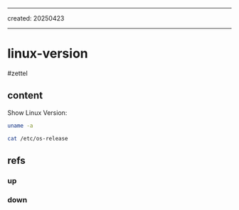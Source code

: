 ___
created: 20250423
___

# linux-version

#zettel

## content

Show Linux Version:

```bash
uname -a
```

```bash
cat /etc/os-release
```

## refs

### up

### down